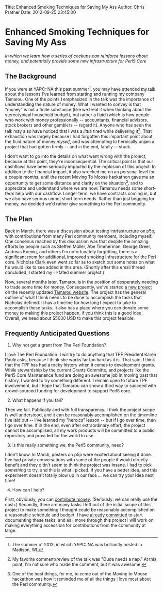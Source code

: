 Title: Enhanced Smoking Techniques for Saving My Ass
Author: Chris Prather
Date: 2012-09-25 23:45:00

# Enhanced Smoking Techniques for Saving My Ass

*In which we learn how a series of cockups can reinforce lessons about money, and potentially provide some new infrastructure for Perl5 Core*

## The Background

If you were at YAPC::NA this past summer[^1], you may have attended [my talk][1] about the lessons I've learned from starting and running my company Tamarou. One of the points I emphasized in the talk was the importance of understanding the nature of money. What I wanted to convey is that "money" is not a finite substance (like we treat it when thinking about the stereotypical household budget), but rather a fluid (which is how people who work with money professionally -- accountants, financial advisors, stock brokers and other gamblers -- regard it). Anyone who has seen the talk may also have noticed that I was a _little_ tired while delivering it[^2]. That exhaustion was largely because I had forgotten this important point about the fluid nature of money *myself*, and was attempting to heroically unjam a project that had gotten firmly -- and in the end, fatally -- stuck.

I don't want to go into the details on what went wrong with the project, because at this point, they're inconsequential. The critical point is that our cashflows have been seriously impacted by the implosion of this project. In addition to the financial impact, it also wrecked me on an personal level for a couple months, until the recent Moving To Moose hackathon gave me an opportunity to get some distance and clarity on the situation[^3], and to appreciate and understand where we are now: Tamarou needs some short-term help with our cashflow. Longer term, we have contracts coming in, but we also have serious unmet short term needs. Rather than just begging for money, we decided we'd rather give something to the Perl community. 

## The Plan

Back in March, there was a discussion about testing intrfastructure on p5p, with contributions from many Perl community members, including myself. One consenus reached by this discussion was that despite the amazing efforts by people such as Steffen Müller, Abe Timmerman, George Greer, Andreas Koenig, and others I'm unfortunately forgetting, there is a significant room for additional, improved smoking infrastructure for the Perl core. Nicholas Clark even went so far as to sketch out some notes on what he would like to see added in this area. (Shortly after this email thread concluded, I started my ill-fated summer project.)

Now, several months later, Tamarou is in the position of desperately needing to trade some time for money. Consequently, we've started [a new project][2] on the recently updated [Tamarou website][3]. The project has the general outline of what I think needs to be done to accomplish the tasks that Nicholas defined. It has a timeline for how long I expect to take to accomplish these tasks. It also has a place where you can donate some money to making this project happen, if you think this is a good idea. Overall, we need about $5000 USD to make this project feasible. 

## Frequently Anticipated Questions

1) Why not get a grant from The Perl Foundation?

I love The Perl Foundation. I will try to do anything that TPF President Karen Pauly asks, because I think she works far too hard as it is. That said, I think that the TPF has had a rocky history when it comes to development grants. While stewardship by the current Grants Committe, and projects like the Perl5 Core Maintenance fund are doing an awesome job in moving past that history, I wanted to try something different. I remain open to future TPF involvement, but I hope that Tamarou can show a third way to succeed with crowd-sourced funding for development to support Perl5 core.

2) What happens if you fail?

Then we fail. Publically and with full transparency. I think the project scope is well understood, and it can be reasonably accomplished on the timemline I've laid out -- I've learned my "heroics" lesson -- but if I go over time, then I go over time. If in the end, even after extraordinary effort, the project cannot be accomplised, all my work products will be committed to a public repository and provided for the world to use.

3) Is this really something we, the Perl5 community, need?

I don't know. In March, posters on p5p were excited about seeing it done. I've had private conversations with some of the people it would directly benefit and they didn't seem to think the project was insane. I had to pick *something* to try, and this is what I picked. If you have a better idea, and this experiment doesn't totally blow up in our face ... we can try your idea next time!

4) How can I help?

First, obviously, you can [contribute money][4]. (Seriously: we can really use the cash.) Secondly, there are many tasks I left out of the initial scope of this project to make something I thought could be reasonably accomplished on a reasonable schedule and budget. I have [already committed][5] to start documenting these tasks, and as I move through this project I will work on making everything accessible for contributions from the community at large.


[^1]: The summer of 2012, in which YAPC::NA was brilliantly hosted in Madison, WI.
[^2]: My favorite comment/review of the talk was "Dude needs a nap." At this point, I'm not sure who made the comment, but it was awesome.
[^3]: One of the best things, for me, to come out of the Moving to Moose hackathon was how it reminded me of all the things I love most about the Perl community.

[1]: https://www.youtube.com/watch?v=Uy_ZrN25orY
[2]: https://tamarou.com/projects/p5-smoker
[3]: https://tamarou.com
[4]: https://tamarou.com/projects/p5-smoker#contribute
[5]: https://twitter.com/perigrin/status/250733047329198080
